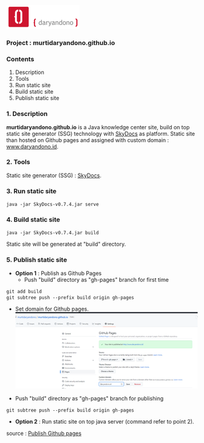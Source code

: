 ![logo](readme-static/icon-landscape-192-64.png)

### Project : murtidaryandono.github.io

### Contents
1. Description
2. Tools
3. Run static site
4. Build static site
5. Publish static site

### 1. Description
**murtidaryandono.github.io** is a Java knowledge center site, build on top static site generator (SSG) technology with [SkyDocs](https://skydocs.skyost.eu/en/) as platform. Static site than hosted on Github pages and assigned with custom domain : www.daryandono.id.

### 2. Tools
Static site generator (SSG) : [SkyDocs](https://skydocs.skyost.eu/en/).

### 3. Run static site
```
java -jar SkyDocs-v0.7.4.jar serve
```

### 4. Build static site
```
java -jar SkyDocs-v0.7.4.jar build
```
Static site will be generated at "build" directory.

### 5. Publish static site
- **Option 1** : Publish as Github Pages
  - Push "build" directory as "gh-pages" branch for first time
```
git add build
git subtree push --prefix build origin gh-pages
```

  - Set domain for Github pages.
![set-domain-github-pages](readme-static/set-domain-github-pages.png)

  - Push "build" directory as "gh-pages" branch for publishing
  ```
  git subtree push --prefix build origin gh-pages
  ```

- **Option 2** : Run static site on top java server (command refer to point 2).

source : [Publish Github pages](https://gist.github.com/cobyism/4730490)
